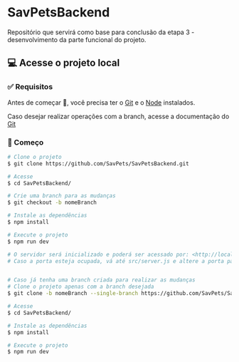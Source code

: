 # SavPetsBackend
Repositório que servirá como base para conclusão da etapa 3 - desenvolvimento da parte funcional do projeto.

## 💻 Acesse o projeto local

### :white_check_mark: Requisitos ###

Antes de começar :checkered_flag:, você precisa ter o [Git](https://git-scm.com) e o [Node](https://nodejs.org/en/) instalados.

Caso desejar realizar operações com a branch, acesse a documentação do [Git](https://git-scm.com)

### :checkered_flag: Começo ###

```bash
# Clone o projeto
$ git clone https://github.com/SavPets/SavPetsBackend.git

# Acesse
$ cd SavPetsBackend/

# Crie uma branch para as mudanças
$ git checkout -b nomeBranch

# Instale as dependências
$ npm install

# Execute o projeto
$ npm run dev

# O servidor será inicializado e poderá ser acessado por: <http://localhost:3000>
# Caso a porta esteja ocupada, vá até src/server.js e altere a porta para uma livre.


# Caso já tenha uma branch criada para realizar as mudanças
# Clone o projeto apenas com a branch desejada
$ git clone -b nomeBranch --single-branch https://github.com/SavPets/SavPetsBackend.git

# Acesse
$ cd SavPetsBackend/

# Instale as dependências
$ npm install

# Execute o projeto
$ npm run dev

```